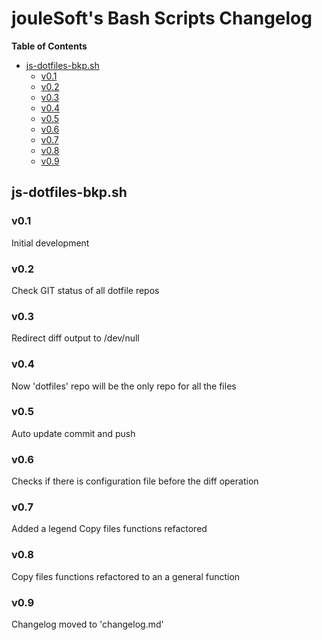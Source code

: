 # jouleSoft's Bash Scripts Changelog

**Table of Contents**

* [js-dotfiles-bkp.sh](#js-dotfiles-bkp.sh)
  * [v0.1](#v0.1)
  * [v0.2](#v0.2)
  * [v0.3](#v0.3)
  * [v0.4](#v0.4)
  * [v0.5](#v0.5)
  * [v0.6](#v0.6)
  * [v0.7](#v0.7)
  * [v0.8](#v0.8)
  * [v0.9](#v0.9)

## js-dotfiles-bkp.sh
### v0.1
Initial development

### v0.2
Check GIT status of all dotfile repos

### v0.3
Redirect diff output to /dev/null

### v0.4
Now 'dotfiles' repo will be the only repo for all the files

### v0.5
Auto update commit and push

### v0.6
Checks if there is configuration file before the diff operation

### v0.7
Added a legend
Copy files functions refactored

### v0.8
Copy files functions refactored to an a general function

### v0.9
Changelog moved to 'changelog.md'
